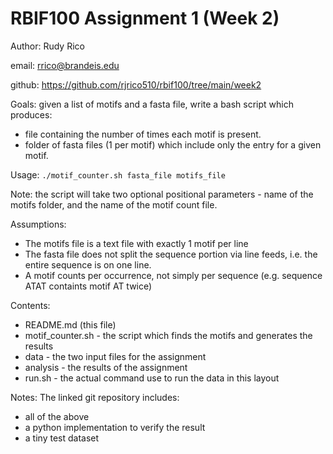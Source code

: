 # RBIF100 Assignment 1 (Week 2)

 Author: Rudy Rico

 email: rrico@brandeis.edu

 github: https://github.com/rjrico510/rbif100/tree/main/week2

 Goals: given a list of motifs and a fasta file, write a bash script which produces:
 - file containing the number of times each motif is present.
 - folder of fasta files (1 per motif) which include only the entry for a given motif.

 Usage:
 `./motif_counter.sh fasta_file motifs_file`

 Note: the script will take two optional positional parameters - name of the motifs folder, and the name of the motif count file.

 Assumptions:
 - The motifs file is a text file with exactly 1 motif per line
 - The fasta file does not split the sequence portion via line feeds, i.e. the entire sequence is on one line.
 - A motif counts per occurrence, not simply per sequence (e.g. sequence ATAT containts motif AT twice)

 Contents:
 - README.md (this file)
 - motif_counter.sh - the script which finds the motifs and generates the results
 - data - the two input files for the assignment
 - analysis - the results of the assignment
 - run.sh - the actual command use to run the data in this layout

 Notes:
 The linked git repository includes:
 - all of the above
 - a python implementation to verify the result
 - a tiny test dataset